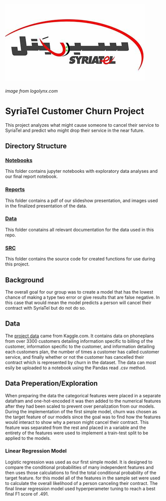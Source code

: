 ![SyriaTel Logo](https://github.com/oklena/SyriaTel_Customer_Churn/blob/master/reports/figures/SyriatelLogo)
###### image from logolynx.com
# SyriaTel Customer Churn Project

This project analyzes what might cause someone to cancel their service to SyriaTel and predict who might drop their service in the near future.

## Directory Structure

### [Notebooks](https://github.com/oklena/SyriaTel_Customer_Churn/tree/master/notebooks)
This folder contains jupyter notebooks with exploratory data analyses and our final report notebook.

### [Reports](https://github.com/oklena/SyriaTel_Customer_Churn/tree/master/reports/figures)
This folder contains a pdf of our slideshow presentation, and images used in the finalized presentation of the data.

### [Data](https://github.com/oklena/SyriaTel_Customer_Churn/tree/master/data)
This folder conatains all relevant documentation for the data used in this repo.

### [SRC](https://github.com/oklena/SyriaTel_Customer_Churn/tree/master/src)
This folder contains the source code for created functions for use during this project.

## Background
The overall goal for our group was to create a model that has the lowest chance of making a type two error or give results that are false negative.  In this case that would mean the model predicts a person will cancel their contract with SyriaTel but do not do so. 

## Data
The [project data](https://www.kaggle.com/becksddf/churn-in-telecoms-dataset) came from Kaggle.com.  It contains data on phoneplans from over 3300 customers detailing information specific to billing of the customer, information specific to the customer, and information detailing each customers plan, the number of times a customer has called customer service, and finally whether or not the customer has cancelled their contract which is represented by churn in the dataset.  The data can most esily be uploaded to a notebook using the Pandas read .csv method. 

## Data Preperation/Exploration
When preparing the data the categorical features were placed in a separate datafram and one-hot-encoded it was then added to the numerical features after they had been scaled to prevent over penalization from our models.  During the implementation of the first simple model, churn was chosen as the target feature of our models since the goal was to find how the features would interact to show why a person might cancel their contract.  This feature was separated from the rest and placed in a variable and the entirety of the features were used to implement a train-test split to be applied to the models.

### Linear Regression Model
Logistic regression was used as our first simple model.  It is designed to compare the conditional probabilities of many independent features and then uses those calculations to find the total conditional probability of the target feature. for this model all of the features in the sample set were used to calculate the overall likelihood of a person canceling their contract.  The final linear regression model used hyperperameter tuning to reach a best final F1 score of .491.

###
    
